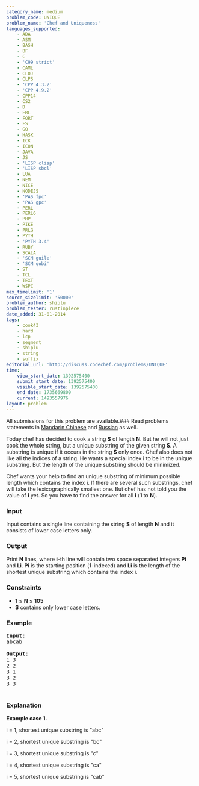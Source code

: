 ```yaml
---
category_name: medium
problem_code: UNIQUE
problem_name: 'Chef and Uniqueness'
languages_supported:
    - ADA
    - ASM
    - BASH
    - BF
    - C
    - 'C99 strict'
    - CAML
    - CLOJ
    - CLPS
    - 'CPP 4.3.2'
    - 'CPP 4.9.2'
    - CPP14
    - CS2
    - D
    - ERL
    - FORT
    - FS
    - GO
    - HASK
    - ICK
    - ICON
    - JAVA
    - JS
    - 'LISP clisp'
    - 'LISP sbcl'
    - LUA
    - NEM
    - NICE
    - NODEJS
    - 'PAS fpc'
    - 'PAS gpc'
    - PERL
    - PERL6
    - PHP
    - PIKE
    - PRLG
    - PYTH
    - 'PYTH 3.4'
    - RUBY
    - SCALA
    - 'SCM guile'
    - 'SCM qobi'
    - ST
    - TCL
    - TEXT
    - WSPC
max_timelimit: '1'
source_sizelimit: '50000'
problem_author: shiplu
problem_tester: rustinpiece‎
date_added: 31-01-2014
tags:
    - cook43
    - hard
    - lcp
    - segment
    - shiplu
    - string
    - suffix
editorial_url: 'http://discuss.codechef.com/problems/UNIQUE'
time:
    view_start_date: 1392575400
    submit_start_date: 1392575400
    visible_start_date: 1392575400
    end_date: 1735669800
    current: 1493557976
layout: problem
---
```

All submissions for this problem are available.###  Read problems statements in [Mandarin Chinese](http://www.codechef.com/download/translated/COOK43/mandarin/UNIQUE.pdf) and [Russian](http://www.codechef.com/download/translated/COOK43/russian/UNIQUE.pdf) as well.

Today chef has decided to cook a string **S** of length **N**. But he will not just cook the whole string, but a unique substring of the given string **S**. A substring is unique if it occurs in the string **S** only once. Chef also does not like all the indices of a string. He wants a special index **i** to be in the unique substring. But the length of the unique substring should be minimized.

Chef wants your help to find an unique substring of minimum possible length which contains the index **i**. If there are several such substrings, chef will take the lexicographically smallest one. But chef has not told you the value of **i** yet. So you have to find the answer for all **i** (**1** to **N**).

### Input

Input contains a single line containing the string **S** of length **N** and it consists of lower case letters only.

### Output

Print **N** lines, where **i**-th line will contain two space separated integers **Pi** and **Li**. **Pi** is the starting position (**1**-indexed) and **Li** is the length of the shortest unique substring which contains the index **i**.

### Constraints

- **1** ≤ **N** ≤ **105**
- **S** contains only lower case letters.

### Example

<pre><b>Input:</b>
abcab

<b>Output:</b>
1 3
2 2
3 1
3 2
3 3

</pre>
### Explanation

**Example case 1.** 

i = 1, shortest unique substring is "abc"

i = 2, shortest unique substring is "bc"

i = 3, shortest unique substring is "c"

i = 4, shortest unique substring is "ca"

i = 5, shortest unique substring is "cab"
